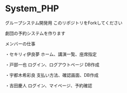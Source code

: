 # System_PHP
グループシステム開発用
このリポジトリをForkしてください

劇団の予約システムを作ります

メンバーの仕事

・セキリィ伊良夢
ホーム、講演一覧、座席指定

・戸部一也
ログイン、ログアウトページ
DB作成

・宇都木希彩良
支払い方法、確認画面、DB作成

・吉田慶人
ログイン、マイページ、予約確認


